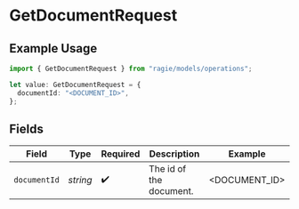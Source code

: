 # GetDocumentRequest

## Example Usage

```typescript
import { GetDocumentRequest } from "ragie/models/operations";

let value: GetDocumentRequest = {
  documentId: "<DOCUMENT_ID>",
};
```

## Fields

| Field                   | Type                    | Required                | Description             | Example                 |
| ----------------------- | ----------------------- | ----------------------- | ----------------------- | ----------------------- |
| `documentId`            | *string*                | :heavy_check_mark:      | The id of the document. | <DOCUMENT_ID>           |